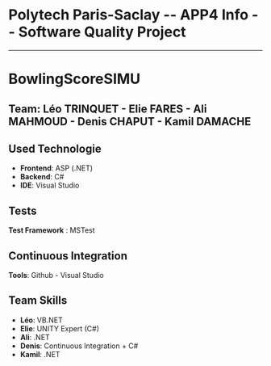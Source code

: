 # Polytech Paris-Saclay -- APP4 Info -- Software Quality Project 
***
# BowlingScoreSIMU
## Team: Léo TRINQUET - Elie FARES - Ali MAHMOUD - Denis CHAPUT - Kamil DAMACHE
## Used Technologie 
  - __Frontend__: ASP (.NET)
  - __Backend__: C#
  - __IDE__: Visual Studio
## Tests 
__Test Framework__ : MSTest
## Continuous Integration 
__Tools__: Github - Visual Studio
##

## Team Skills
  - __Léo__: VB.NET
  - __Elie__: UNITY Expert (C#)
  - __Ali__: .NET
  - __Denis__: Continuous Integration + C#
  - __Kamil__: .NET
